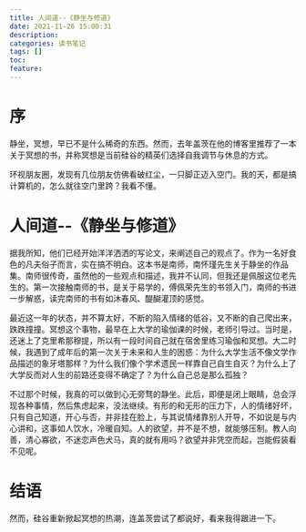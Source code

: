 ```yaml
---
title: 人间道--《静坐与修道》
date: 2021-11-26 15:00:31
description: 
categories: 读书笔记
tags: [] 
toc: 
feature: 
---
```


# 序

静坐，冥想，早已不是什么稀奇的东西。然而，去年盖茨在他的博客里推荐了一本关于冥想的书，并称冥想是当前硅谷的精英们选择自我调节与休息的方式。

环视朋友圈，发现有几位朋友仿佛看破红尘，一只脚正迈入空门。我的天，都是搞计算机的，怎么就往空门里跨？我看不懂。

<!-- more -->

# 人间道--《静坐与修道》

据我所知，他们已经开始洋洋洒洒的写论文，来阐述自己的观点了。作为一名好食色的凡夫俗子而言，实在搞不明白。这本书是南师，南怀瑾先生关于静坐的作品集。南师很传奇，虽然他的一些观点和描述，我并不认同，但我还是佩服这位老先生的。第一次接触南师的书，是关于易学的，傅佩荣先生的书领入门，南师的书进一步解惑，读完南师的书有如沐春风、醍醐灌顶的感觉。

最近这一年的状态，并不算太好，不断的陷入情绪的低谷，又不断的自己爬出来，跌跌撞撞。冥想这个事物，最早在上大学的瑜伽课的时候，老师引导过。当时是，还迷上了克里希那穆提，所以有一段时间自己就在宿舍里练习瑜伽和冥想。大二时候，我遇到了成年后的第一次关于未来和人生的困惑：为什么大学生活不像文学作品描述的象牙塔那样？为什么我们像个学术遗民一样靠自己自生自灭？为什么上了大学反而对人生的前路还变得不确定了？为什么自己总是那么孤独？

不过那个时候，我真的可以做到心无旁骛的静坐。此后，即便是闭上眼睛，总会浮现各种事情，然后焦虑起来，没法继续。有形的和无形的压力下，人的情绪好坏，只有自己知道，开心与否，并非挂在脸上，与其说情绪靠别人开导，不如说是与内心讲和，这事如人饮水，冷暖自知。人的欲望，并不是不想，就能够压制。教人向善，清心寡欲，不迷恋声色犬马，真的就有用吗？欲望并非凭空而起，岂能假装看不见呢。

# 结语

然而，硅谷重新掀起冥想的热潮，连盖茨尝试了都说好，看来我得跟进一下。